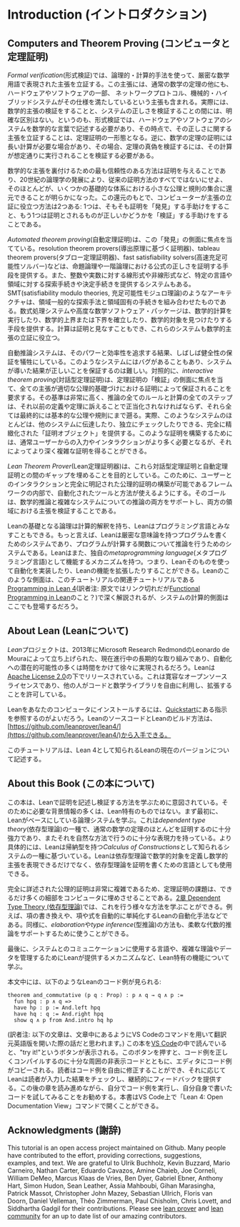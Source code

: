 # Introduction (イントロダクション)

## Computers and Theorem Proving (コンピュータと定理証明)

*Formal verification*(形式検証)では、論理的・計算的手法を使って、厳密な数学用語で表現された主張を立証する。この主張には、通常の数学の定理の他にも、ハードウェアやソフトウェアの一部、 ネットワークプロトコル、機械的・ハイブリッドシステムがその仕様を満たしているという主張も含まれる。実際には、数学的主張の検証をすることと、システムの正しさを検証することの間には、明確な区別はない。というのも、形式検証では、ハードウェアやソフトウェアのシステムを数学的な言葉で記述する必要があり、その時点で、その正しさに関する主張を立証することは、定理証明の一形態となる。逆に、数学の定理の証明には長い計算が必要な場合があり、その場合、定理の真偽を検証するには、その計算が想定通りに実行されることを検証する必要がある。

数学的な主張を裏付けるための最も信頼性のある方法は証明を与えることであり、20世紀の論理学の発展により、従来の証明方法のすべてではないにせよ、そのほとんどが、いくつかの基礎的な体系における小さな公理と規則の集合に還元できることが明らかになった。この還元のもとで、コンピューターが主張の立証に役立つ方法は2つある: 1つは、そもそも証明を「発見」する手助けをすること、もう1つは証明とされるものが正しいかどうかを「検証」する手助けをすることである。

*Automated theorem proving*(自動定理証明)は、この「発見」の側面に焦点を当てている。resolution theorem provers(導出原理に基づく証明器)、tableau theorem provers(タブロー定理証明器)、fast satisfiability solvers(高速充足可能性ソルバー)などは、命題論理や一階論理における公式の正しさを証明する手段を提供する。また、整数や実数に対する線形式や非線形式など、特定の言語や領域に対する探索手続きや決定手続きを提供するシステムもある。SMT(satisfiability modulo theories, 充足可能性モジュロ理論)のようなアーキテクチャは、領域一般的な探索手法と領域固有の手続きを組み合わせたものである。数式処理システムや高度な数学ソフトウェア・パッケージは、数学的計算を実行したり、数学的上界または下界を確立したり、数学的対象を見つけたりする手段を提供する。計算は証明と見なすこともでき、これらのシステムも数学的主張の立証に役立つ。

自動推論システムは、そのパワーと効率性を追求する結果、しばしば健全性の保証を犠牲にしている。このようなシステムにはバグがあることもあり、システムが導いた結果が正しいことを保証するのは難しい。対照的に、*interactive theorem proving*(対話型定理証明)は、定理証明の「検証」の側面に焦点を当て、全ての主張が適切な公理的基礎づけにおける証明によって保証されることを要求する。その基準は非常に高く、推論の全てのルールと計算の全てのステップは、それ以前の定義や定理に訴えることで正当化されなければならず、それら全ては最終的には基本的な公理や規則にまで遡る。実際、このようなシステムのほとんどは、他のシステムに伝達したり、独立にチェックしたりできる、完全に精緻化された「証明オブジェクト」を提供する。このような証明を構築するためには、通常ユーザーからの入力やインタラクションがより多く必要となるが、それによってより深く複雑な証明を得ることができる。

*Lean Theorem Prover*(Lean定理証明器)は、これら対話型定理証明と自動定理証明との間のギャップを埋めることを目的としている。このために、ユーザーとのインタラクションと完全に明記された公理的証明の構築が可能であるフレームワークの内部で、自動化されたツールと方法が使えるようにする。そのゴールは、数学的推論と複雑なシステムについての推論の両方をサポートし、両方の領域における主張を検証することである。

Leanの基礎となる論理は計算的解釈を持ち、Leanはプログラミング言語とみなすこともできる。もっと言えば、Leanは厳密な意味論を持つプログラムを書くためのシステムであり、プログラムが計算する関数について推論を行うためのシステムである。Leanはまた、独自の*metaprogramming language*(メタプログラミング言語)として機能するメカニズムを持つ。つまり、Leanそのものを使って自動化を実装したり、Leanの機能を拡張したりすることができる。Leanのこのような側面は、このチュートリアルの関連チュートリアルである[Programming in Lean 4](TBD)(訳者注: 原文ではリンク切れだが[Functional Programming in Lean](https://leanprover.github.io/functional_programming_in_lean/)のこと？)で深く解説されるが、システムの計算的側面はここでも登場するだろう。

## About Lean (Leanについて)

*Lean*プロジェクトは、2013年にMicrosoft Research RedmondのLeonardo de Mouraによって立ち上げられた、現在進行中の長期的な取り組みであり、自動化への潜在的可能性の多くは時間をかけて徐々に実現されるだろう。Leanは[Apache License 2.0](LICENSE)の下でリリースされている。これは寛容なオープンソースライセンスであり、他の人がコードと数学ライブラリを自由に利用し、拡張することを許可している。

Leanをあなたのコンピュータにインストールするには、[Quickstart](https://leanprover.github.io/lean4/doc/quickstart.html)にある指示を参照するのがよいだろう。LeanのソースコードとLeanのビルド方法は、[https://github.com/leanprover/lean4/](https://github.com/leanprover/lean4/)から入手できる。

このチュートリアルは、Lean 4として知られるLeanの現在のバージョンについて記述する。

## About this Book (この本について)

この本は、Leanで証明を記述し検証する方法を学ぶために意図されている。そのために必要な背景情報の多くは、Lean特有のものではない。まず最初に、Leanがベースにしている論理システムを学ぶ。これは*dependent type theory*(依存型理論)の一種で、通常の数学の定理のほとんどを証明するのに十分強力であり、またそれを自然な方法で行うのに十分な表現力を持っている。より具体的には、Leanは帰納型を持つ*Calculus of Constructions*として知られるシステムの一種に基づいている。Leanは依存型理論で数学的対象を定義し数学的主張を表現できるだけでなく、依存型理論を証明を書くための言語としても使用できる。

完全に詳述された公理的証明は非常に複雑であるため、定理証明の課題は、できるだけ多くの細部をコンピュータに埋めさせることである。[2章 Dependent Type Theory (依存型理論)](./dependent_type_theory.md)では、これを行う様々な方法を学ぶことができる。例えば、項の書き換えや、項や式を自動的に単純化するLeanの自動化手法などである。同様に、*elaboration*や*type inference*(型推論)の方法も、柔軟な代数的推論をサポートするために使うことができる。

最後に、システムとのコミュニケーションに使用する言語や、複雑な理論やデータを管理するためにLeanが提供するメカニズムなど、Lean特有の機能について学ぶ。

本文中には、以下のようなLeanのコード例が見られる:

```lean
theorem and_commutative (p q : Prop) : p ∧ q → q ∧ p :=
  fun hpq : p ∧ q =>
  have hp : p := And.left hpq
  have hq : q := And.right hpq
  show q ∧ p from And.intro hq hp
```

(訳者注: 以下の文章は、文章中にあるようにVS Codeのコマンドを用いて翻訳元英語版を開いた際の話だと思われます。)
この本を[VS Code](https://code.visualstudio.com/)の中で読んでいると、"try it!"というボタンが表示される。このボタンを押すと、コード例を正しくコンパイルするのに十分な周囲の非表示コードとともに、エディタにコード例がコピーされる。読者はコード例を自由に修正することができ、それに応じてLeanは読者が入力した結果をチェックし、継続的にフィードバックを提供する。この後の章を読み進めながら、自分でコード例を実行し、自分自身で書いたコードを試してみることをお勧めする。本書はVS Code上で「Lean 4: Open Documentation View」コマンドで開くことができる。

## Acknowledgments (謝辞)

This tutorial is an open access project maintained on Github. Many people have contributed to the effort, providing
corrections, suggestions, examples, and text. We are grateful to Ulrik Buchholz, Kevin Buzzard, Mario Carneiro, Nathan
Carter, Eduardo Cavazos, Amine Chaieb, Joe Corneli, William DeMeo, Marcus Klaas de Vries, Ben Dyer, Gabriel Ebner,
Anthony Hart, Simon Hudon, Sean Leather, Assia Mahboubi, Gihan Marasingha, Patrick Massot, Christopher John Mazey,
Sebastian Ullrich, Floris van Doorn, Daniel Velleman, Théo Zimmerman, Paul Chisholm, Chris Lovett, and Siddhartha Gadgil for their contributions.  Please see [lean prover](https://github.com/leanprover/) and [lean community](https://github.com/leanprover-community/) for an up to date list
of our amazing contributors.
